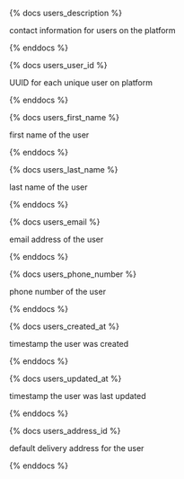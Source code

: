 {% docs users_description %}

contact information for users on the platform

{% enddocs %}

{% docs users_user_id %}

UUID for each unique user on platform

{% enddocs %}

{% docs users_first_name %}

first name of the user

{% enddocs %}

{% docs users_last_name %}

last name of the user

{% enddocs %}

{% docs users_email %}

email address of the user

{% enddocs %}

{% docs users_phone_number %}

phone number of the user

{% enddocs %}

{% docs users_created_at %}

timestamp the user was created

{% enddocs %}

{% docs users_updated_at %}

timestamp the user was last updated

{% enddocs %}

{% docs users_address_id %}

default delivery address for the user

{% enddocs %}
